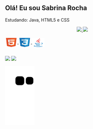 ## Olá! Eu sou Sabrina Rocha 
Estudando: Java, HTML5 e CSS


<div align="center">
  <a href="https://github.com/sabrinaribasr">
  <img height="180em" src="https://github-readme-stats.vercel.app/api?username=sabrinaribasr&show_icons=true&theme=radical&include_all_commits=true&count_private=true"/>
  <img height="180em" src="https://github-readme-stats.vercel.app/api/top-langs/?username=sabrinaribasr&layout=compact&langs_count=7&theme=radical"/>
</div>

<div style="display: inline_block"><br>
  
  <img align="center" alt="sabrina-HTML" height="30" width="40" src="https://raw.githubusercontent.com/devicons/devicon/master/icons/html5/html5-original.svg">
  <img align="center" alt="sabrina-CSS" height="30" width="40" src="https://raw.githubusercontent.com/devicons/devicon/master/icons/css3/css3-original.svg">
  <img align="center" alt="sabrina-Java" height="30" width="40" src="https://raw.githubusercontent.com/devicons/devicon/master/icons/java/java-original.svg">
          
  
</div>

##
<div>
  <a href = "sabrinaribasr@gmail.com"><img src="https://img.shields.io/badge/-Gmail-%23333?style=for-the-badge&logo=gmail&logoColor=white" target="_blank"></a>
  <a href="https://www.linkedin.com/in/sabrina-rocha-0bb699180/" target="_blank"><img src="https://img.shields.io/badge/-LinkedIn-%230077B5?style=for-the-badge&logo=linkedin&logoColor=white" target="_blank"></a> 
  </div>


![Snake animation](https://github.com/sabrinaribasr/sabrinaribasr/blob/output/github-contribution-grid-snake.svg)

